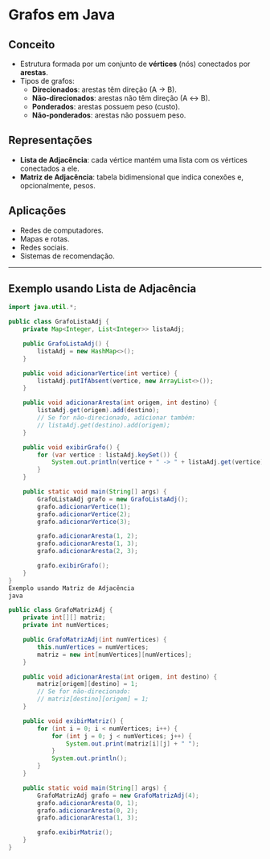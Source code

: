 # Grafos em Java

## Conceito
- Estrutura formada por um conjunto de **vértices** (nós) conectados por **arestas**.
- Tipos de grafos:
  - **Direcionados**: arestas têm direção (A → B).
  - **Não-direcionados**: arestas não têm direção (A ↔ B).
  - **Ponderados**: arestas possuem peso (custo).
  - **Não-ponderados**: arestas não possuem peso.

## Representações
- **Lista de Adjacência**: cada vértice mantém uma lista com os vértices conectados a ele.
- **Matriz de Adjacência**: tabela bidimensional que indica conexões e, opcionalmente, pesos.

## Aplicações
- Redes de computadores.
- Mapas e rotas.
- Redes sociais.
- Sistemas de recomendação.

---

## Exemplo usando Lista de Adjacência
```java
import java.util.*;

public class GrafoListaAdj {
    private Map<Integer, List<Integer>> listaAdj;

    public GrafoListaAdj() {
        listaAdj = new HashMap<>();
    }

    public void adicionarVertice(int vertice) {
        listaAdj.putIfAbsent(vertice, new ArrayList<>());
    }

    public void adicionarAresta(int origem, int destino) {
        listaAdj.get(origem).add(destino);
        // Se for não-direcionado, adicionar também:
        // listaAdj.get(destino).add(origem);
    }

    public void exibirGrafo() {
        for (var vertice : listaAdj.keySet()) {
            System.out.println(vertice + " -> " + listaAdj.get(vertice));
        }
    }

    public static void main(String[] args) {
        GrafoListaAdj grafo = new GrafoListaAdj();
        grafo.adicionarVertice(1);
        grafo.adicionarVertice(2);
        grafo.adicionarVertice(3);

        grafo.adicionarAresta(1, 2);
        grafo.adicionarAresta(1, 3);
        grafo.adicionarAresta(2, 3);

        grafo.exibirGrafo();
    }
}
Exemplo usando Matriz de Adjacência
java

public class GrafoMatrizAdj {
    private int[][] matriz;
    private int numVertices;

    public GrafoMatrizAdj(int numVertices) {
        this.numVertices = numVertices;
        matriz = new int[numVertices][numVertices];
    }

    public void adicionarAresta(int origem, int destino) {
        matriz[origem][destino] = 1;
        // Se for não-direcionado:
        // matriz[destino][origem] = 1;
    }

    public void exibirMatriz() {
        for (int i = 0; i < numVertices; i++) {
            for (int j = 0; j < numVertices; j++) {
                System.out.print(matriz[i][j] + " ");
            }
            System.out.println();
        }
    }

    public static void main(String[] args) {
        GrafoMatrizAdj grafo = new GrafoMatrizAdj(4);
        grafo.adicionarAresta(0, 1);
        grafo.adicionarAresta(0, 2);
        grafo.adicionarAresta(1, 3);

        grafo.exibirMatriz();
    }
}